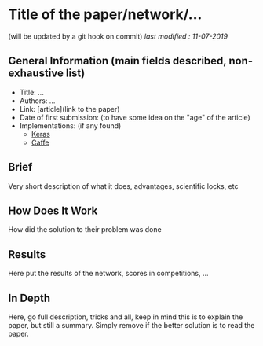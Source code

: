 # Title of the paper/network/...

(will be updated by a git hook on commit)
_last modified : 11-07-2019_

## General Information (main fields described, non-exhaustive list)

- Title: ...
- Authors: ...
- Link: [article](link to the paper)
- Date of first submission: (to have some idea on the "age" of the article)
- Implementations: (if any found)
    - [Keras](http://awesomelink1)
    - [Caffe](http://awesomelink2)

## Brief

Very short description of what it does, advantages, scientific locks, etc

## How Does It Work

How did the solution to their problem was done

## Results

Here put the results of the network, scores in competitions, ...

## In Depth

Here, go full description, tricks and all, keep in mind this is to explain the paper, but still a summary. Simply remove if the better solution is to read the paper.